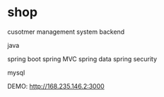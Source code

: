 # shop

cusotmer management system backend

java

spring boot
spring MVC
spring data
spring security

mysql

DEMO: http://168.235.146.2:3000


